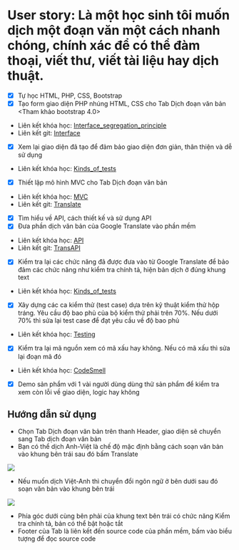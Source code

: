# User story: Là một học sinh tôi muốn dịch một đoạn văn một cách nhanh chóng, chính xác để có thể đàm thoại, viết thư, viết tài liệu hay dịch thuật.
- [x] Tự học HTML, PHP, CSS, Bootstrap
- [x] Tạo form giao diện PHP nhúng HTML, CSS cho Tab Dịch đoạn văn bản <Tham khảo bootstrap 4.0>
* Liên kết khóa học: [Interface_segregation_principle](https://docs.google.com/document/d/1a4i_31R8WBUAnF91syr1FwBpKoAiTY6rEJt1xWjb74M/edit#heading=h.t50jyopjk04o/Interface_segregation_principle)
* Liên kết git: [Interface](https://github.com/ThaoIE3/INT2208-7-2019/commit/8b5c530ed1121ad11b65b4250c6cb469b4f59e9a#diff-0be975eaee22a8e2e2e98ba9d680c127/Interface)
- [x] Xem lại giao diện đã tạo để đảm bảo giao diện đơn giản, thân thiện và dễ sử dụng
* Liên kết khóa học: [Kinds_of_tests](https://docs.google.com/document/d/1a4i_31R8WBUAnF91syr1FwBpKoAiTY6rEJt1xWjb74M/edit#heading=h.e3sa5k1h7i5n/Kinds_of_tests)
- [x] Thiết lập mô hình MVC cho Tab Dịch đoạn văn bản
* Liên kết khóa học: [MVC](https://docs.google.com/document/d/1a4i_31R8WBUAnF91syr1FwBpKoAiTY6rEJt1xWjb74M/edit#heading=h.kehlqoeo6d9r/MVC)
* Liên kết git: [Translate](https://github.com/ThaoIE3/INT2208-7-2019/tree/master/nhom-19/DictionaryWeb/translate.php/Translate)
- [x] Tìm hiểu về API, cách thiết kế và sử dụng API
- [x] Đưa phần dịch văn bản của Google Translate vào phần mềm
* Liên kết khóa học: [API](https://docs.google.com/document/d/1a4i_31R8WBUAnF91syr1FwBpKoAiTY6rEJt1xWjb74M/edit#heading=h.nzr0nabmnmj3/API)
* Liên kết git: [TransAPI](https://github.com/ThaoIE3/INT2208-7-2019/tree/master/nhom-19/DictionaryWeb/TransAPI/TransAPI)
- [x] Kiểm tra lại các chức năng đã được đưa vào từ Google Translate để bảo đảm các chức năng như kiểm tra chính tả, hiện bản dịch ở đúng khung text
* Liên kết khóa học: [Kinds_of_tests](http://https://docs.google.com/document/d/1a4i_31R8WBUAnF91syr1FwBpKoAiTY6rEJt1xWjb74M/edit#heading=h.e3sa5k1h7i5n/Kinds_of_tests)
- [x] Xây dựng các ca kiểm thử (test case) dựa trên kỹ thuật kiểm thử hộp tráng. Yêu cầu độ bao phủ của bộ kiểm thử phải trên 70%. Nếu dưới 70% thì sửa lại test case để đạt yêu cầu về độ bao phủ
* Liên kết khóa học: [Testing](https://docs.google.com/document/d/1a4i_31R8WBUAnF91syr1FwBpKoAiTY6rEJt1xWjb74M/edit#heading=h.ryzy80x4sqk1/Testing)
- [x] Kiểm tra lại mã nguồn xem có mã xấu hay không. Nếu có mã xấu thì sửa lại đoạn mã đó
* Liên kết khóa học: [CodeSmell](https://docs.google.com/document/d/1a4i_31R8WBUAnF91syr1FwBpKoAiTY6rEJt1xWjb74M/edit#heading=h.x5jzfha6cshw/CodeSmell)
- [x] Demo sản phẩm với 1 vài người dùng dùng thử sản phẩm để kiểm tra xem còn lỗi về giao diện, logic hay không

## Hướng dẫn sử dụng
* Chọn Tab Dịch đoạn văn bản trên thanh Header, giao diện sẽ chuyển sang Tab dịch đoạn văn bản
* Bạn có thể dịch Anh-Việt là chế độ mặc định bằng cách soạn văn bản vào khung bên trái sau đó bấm Translate
<img src="https://i.imgur.com/u0Njxm4.png">

* Nếu muốn dịch Việt-Anh thì chuyển đổi ngôn ngữ ở bên dưới sau đó soạn văn bản vào khung bên trái

<img src="https://i.imgur.com/mPiRjFN.png">

* Phía góc dưới cùng bên phải của khung text bên trái có chức năng Kiểm tra chính tả, bản có thể bật hoặc tắt
* Footer của Tab là liên kết đến source code của phần mềm, bấm vào biểu tượng để đọc source code
